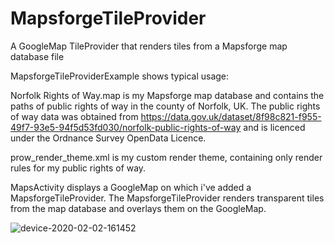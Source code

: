 # MapsforgeTileProvider
A GoogleMap TileProvider that renders tiles from a Mapsforge map database file

MapsforgeTileProviderExample shows typical usage:

Norfolk Rights of Way.map is my Mapsforge map database and contains the paths of public rights of way in the county of Norfolk, UK.
The public rights of way data was obtained from https://data.gov.uk/dataset/8f98c821-f955-49f7-93e5-94f5d53fd030/norfolk-public-rights-of-way and is licenced under the Ordnance Survey OpenData Licence.

prow_render_theme.xml is my custom render theme, containing only render rules for my public rights of way.

MapsActivity displays a GoogleMap on which i've added a MapsforgeTileProvider.
The MapsforgeTileProvider renders transparent tiles from the map database and overlays them on the GoogleMap.

![device-2020-02-02-161452](https://user-images.githubusercontent.com/3781446/73755895-a6410b80-475e-11ea-9acd-1042cb49d365.png)
